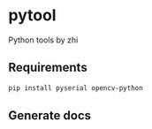 # pytool
Python tools by zhi


## Requirements

```bash
pip install pyserial opencv-python
```


## Generate docs



